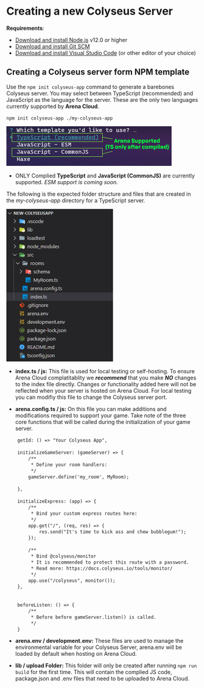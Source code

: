 # Creating a new Colyseus Server

**Requirements**:

- [Download and install Node.js](https://nodejs.org/) v12.0 or higher
- [Download and install Git SCM](https://git-scm.com/downloads)
- [Download and install Visual Studio Code](https://code.visualstudio.com/) (or other editor of your choice)

## Creating a Colyseus server form NPM template

Use the `npm init colyseus-app` command to generate a barebones Colyseus server. You may select between TypeScript (recommended) and JavaScript as the language for the server. These are the only two languages currently supported by **Arena Cloud**.

```
npm init colyseus-app ./my-colyseus-app
```
![NPM Selection](../../images/arena-app-support.jpg)

- ONLY Complied **TypeScript** and **JavaScript (CommonJS)** are currently supported. *ESM support is coming soon.*

The following is the expected folder structure and files that are created in the *my-colyseus-app* directory for a TypeScript server.

![NPM Code](../../images/new-arena-server-code.jpg)

- **index.ts / js:** This file is used for local testing or self-hosting. To ensure Arena Cloud complatitablity we ***recommend*** that you make ***NO*** changes to the index file directly. Changes or functionality added here will not be reflected when your server is hosted on Arena Cloud. For local testing you can modifiy this file to change the Colyseus server port.

- **arena.config.ts / js:** On this file you can make additions and modifications required to support your game. Take note of the three core functions that will be called during the initialization of your game server. 

```
    getId: () => "Your Colyseus App",

    initializeGameServer: (gameServer) => {
        /**
         * Define your room handlers:
         */
        gameServer.define('my_room', MyRoom);

    },

    initializeExpress: (app) => {
        /**
         * Bind your custom express routes here:
         */
        app.get("/", (req, res) => {
            res.send("It's time to kick ass and chew bubblegum!");
        });

        /**
         * Bind @colyseus/monitor
         * It is recommended to protect this route with a password.
         * Read more: https://docs.colyseus.io/tools/monitor/
         */
        app.use("/colyseus", monitor());
    },


    beforeListen: () => {
        /**
         * Before before gameServer.listen() is called.
         */
    }
```

- **arena.env / development.env:** These files are used to manage the environmental variable for your Colyseus Server, arena.env will be loaded by default when hosting on Arena Cloud.

- **lib / upload Folder:** This folder will only be created after running ```npm run build``` for the first time. This will contain the complied JS code, package.json and .env files that need to be uploaded to Arena Cloud.